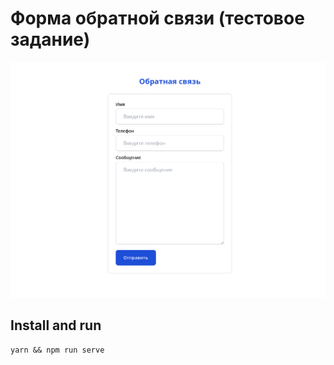 # Форма обратной связи (тестовое задание)

![furniture design](screenshot.png)

## Install and run

```
yarn && npm run serve
```
